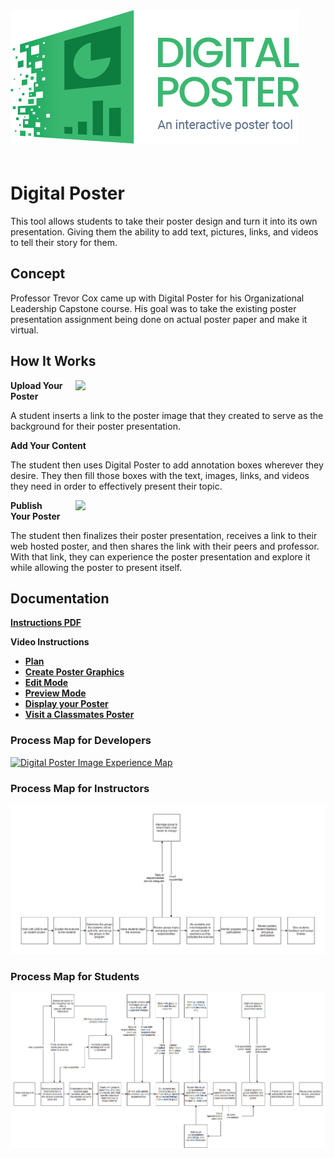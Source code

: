 
<img style="align:center; margin-bottom:20px;" src="Assets\ImagesForTools\DigitalPoster-Header.png">

# Digital Poster

This tool allows students to take their poster design and turn it into its own presentation. Giving them the ability to add text, pictures, links, and videos to tell their story for them.

## Concept

Professor Trevor Cox came up with Digital Poster for his Organizational Leadership Capstone course. His goal was to take the existing poster presentation assignment being done on actual poster paper and make it virtual.

## How It Works

<img style="float: right; margin-left:20px; margin-bottom:20px;" width="400" src="https://raw.githubusercontent.com/UCO-IDEA/ExperientialLearningCookbook/main/Assets/ImagesForTools/Digitalposterscreenshot11.jpg">

**Upload Your Poster**

A student inserts a link to the poster image that they created to serve as the background for their poster presentation.

**Add Your Content**

The student then uses Digital Poster to add annotation boxes wherever they desire. They then fill those boxes with the text, images, links, and videos they need in order to effectively present their topic.

<img style="float: right; margin-left:20px; margin-bottom:20px;" width="400" src="https://raw.githubusercontent.com/UCO-IDEA/ExperientialLearningCookbook/main/Assets/ImagesForTools/DigitalPoster-Screenshot-2.png">

**Publish Your Poster**

The student then finalizes their poster presentation, receives a link to their web hosted poster, and then shares the link with their peers and professor. With that link, they can experience the poster presentation and explore it while allowing the poster to present itself.

## Documentation

<a href="https://cece.uco.edu/idea/PosterPresentation/instructions/Digital%20Poster%20Instructions.pdf" target="_blank"><b>Instructions PDF</b></a>

**Video Instructions**

* <a href="https://www.youtube.com/watch?v=8RfNHcPlm98&feature=youtu.be&ab_channel=CeCEIDEA" target="_blank"><b>Plan</b></a>
* <a href="https://www.youtube.com/watch?v=k4n-gRexNM0&feature=youtu.be&ab_channel=CeCEIDEA" target="_blank"><b>Create Poster Graphics</b></a>
* <a href="https://www.youtube.com/watch?v=q88ZAkxwXNU&feature=youtu.be&ab_channel=CeCEIDEA" target="_blank"><b>Edit Mode</b></a>
* <a href="https://www.youtube.com/watch?v=HcFy1pUPfAM&feature=youtu.be&ab_channel=CeCEIDEA" target="_blank"><b>Preview Mode</b></a>
* <a href="https://www.youtube.com/watch?v=Vd-aePfec1U" target="_blank"><b>Display your Poster</b></a>
* <a href="https://www.youtube.com/watch?v=-SiugR2sEtQ&feature=youtu.be" target="_blank"><b>Visit a Classmates Poster</b></a>

### Process Map for Developers

<a href="/Assets/ImagesForTools/Developer.png" target="_blank">![Digital Poster Image Experience Map](https://raw.githubusercontent.com/UCO-IDEA/ExperientialLearningCookbook/main/Assets/ImagesForTools/Developer.png)</a>

### Process Map for Instructors

![Digital Poster Image Experience Map](/Assets/ImagesForTools/DigitalPoster-ExperienceMap-Instructor%20(2).jpg)

### Process Map for Students

![Digital Poster Image Experience Map](/Assets/ImagesForTools/DigitalPoster-ExperienceMap-Student%20(1).jpg)
